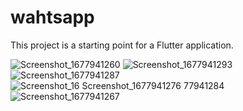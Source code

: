 # wahtsapp

This project is a starting point for a Flutter application.

![Screenshot_1677941260](https://user-images.githubusercontent.com/79268872/222910772-4deed43b-1019-408c-9d86-a8e974027e7c.png)
![Screenshot_1677941293](https://user-images.githubusercontent.com/79268872/222910834-8175a193-2bd4-4c1e-8c43-51232d4e8c50.png)
![Screenshot_1677941287](https://user-images.githubusercontent.com/79268872/222910907-c653d171-8ea3-477b-b2e9-bc6691fc64e1.png)
![Screenshot_16
![Screenshot_1677941276](https://user-images.githubusercontent.com/79268872/222911033-30bf1316-6df8-430b-baca-eefaadb4e053.png)
77941284](https://user-images.githubusercontent.com/79268872/222910932-4382c89e-0f06-47fd-942c-5b275ad3f220.png)
![Screenshot_1677941267](https://user-images.githubusercontent.com/79268872/222911072-db01b77b-90f8-4a0c-9084-d50ab7c94934.png)
